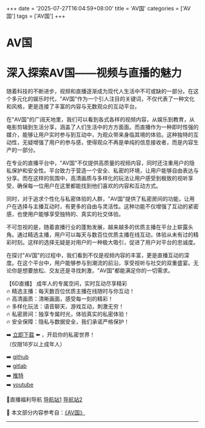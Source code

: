 +++
date = '2025-07-27T16:04:59+08:00'
title = 'AV国'
categories = ['AV国']
tags = ['AV国']
+++

# AV国

# 深入探索AV国——视频与直播的魅力

随着科技的不断进步，视频和直播逐渐成为现代人生活中不可或缺的一部分。在这个多元化的娱乐时代，"AV国"作为一个引人注目的关键词，不仅代表了一种文化和风格，更是连接了丰富的内容与无数观众的互动平台。

在"AV国"的广阔天地里，我们可以看到各式各样的视频内容，从娱乐到教育，从电影剪辑到生活分享，涵盖了人们生活中的方方面面。而直播作为一种即时性强的媒介，能够让用户实时参与到互动中，为观众带来身临其境的体验。这种独特的互动性，无疑增强了用户的参与感，使得观众不再是单纯的信息接收者，而是内容生产的一部分。

在专业的直播平台中，"AV国"不仅提供高质量的视频内容，同时还注重用户的隐私保护和安全性。平台致力于营造一个安全、私密的环境，让用户能够自由表达与分享。而在这样的氛围中，高清画质与多样化的玩法让用户感受到极致的视听享受，确保每一位用户在这里都能找到他们喜欢的内容和互动方式。

同时，对于追求个性化与私密体验的人群，"AV国"提供了私密房间的功能，让用户在选择与主播互动时，有更多的自由与灵活性。这种功能不仅增强了互动的紧密感，也使用户能够享受独特的、真实的社交体验。

不可忽视的是，随着直播行业的蓬勃发展，越来越多的优质主播在平台上崭露头角。通过精选主播，用户可以每天与数百位优质主播在线互动，体验从未有过的精彩时刻。这样的选择无疑是对用户的一种极大吸引，促进了用户对平台的忠诚度。

在探讨"AV国"的过程中，我们看到不仅是视频内容的丰富，更是直播互动的深度。在这个平台中，用户能够参与到潮流的前沿，享受视听与社交的双重盛宴。无论你是想要放松、交友还是寻找刺激，"AV国"都能满足你的一切需求。

【6D直播】 成年人的专属空间，实时互动尽享精彩  
🔥 精选主播：每天数百位优质主播在线随时与你互动！  
🔥 高清画质：清晰画面，感受每一刻的精彩！  
🔥 多样化玩法：语音聊天、游戏互动，刺激无穷！  
🔥 私密房间：独享专属时光，体验真实的私密体验！  
🔥 安全保障：隐私与数据安全，我们承诺严格保护！  

➡️ [立即下载](https://down123.s3.ap-east-1.amazonaws.com/down/down.html?channelCode=blog) ⬅️ ，开启你的私密世界！  
（仅限18岁以上成年人）  

➡️ [github](https://aldult-live.github.io/)  
➡️ [gitlab](https://seo-09598d.gitlab.io/)  
➡️ [推特](https://x.com/wegame33)  
➡️ [youtube](https://www.youtube.com/@6Dlive)  

🔞直播福利导航 [导航站1](https://webstack-86085a.gitlab.io/) [导航站2](https://onlygit123-2.github.io/)


📘 本文部分内容参考自：[《AV国》](https://github.com/md25721/md)

---
